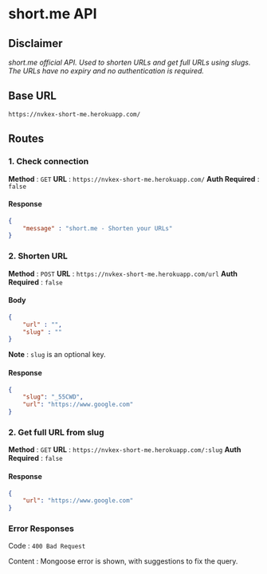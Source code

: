 # short.me API

## Disclaimer
*short.me official API. Used to shorten URLs and get full URLs using slugs. The URLs have no expiry and no authentication is required.*
## Base URL
`https://nvkex-short-me.herokuapp.com/`

## Routes
### 1. Check connection
**Method** : `GET`
**URL** : `https://nvkex-short-me.herokuapp.com/`
**Auth Required** : `false`

#### Response
```json
{
    "message" : "short.me - Shorten your URLs"
}
```
### 2. Shorten URL
**Method** : `POST`
**URL** : `https://nvkex-short-me.herokuapp.com/url`
**Auth Required** : `false`
#### Body
```json
{
    "url" : "",
    "slug" : ""
}
```
**Note** : `slug` is an optional key.

#### Response
```json
{
    "slug": "_55CWD",
    "url": "https://www.google.com"
}
```

### 2. Get full URL from slug
**Method** : `GET`
**URL** : `https://nvkex-short-me.herokuapp.com/:slug`
**Auth Required** : `false`

#### Response
```json
{
    "url": "https://www.google.com"
}
```

### Error Responses

Code : `400 Bad Request`

Content : Mongoose error is shown, with suggestions to fix the query.



